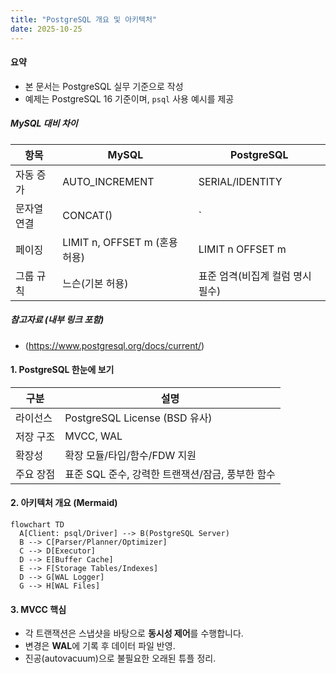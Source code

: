 ```yaml
---
title: "PostgreSQL 개요 및 아키텍처"
date: 2025-10-25
---
```


#### 요약 

- 본 문서는 PostgreSQL 실무 기준으로 작성
- 예제는 PostgreSQL 16 기준이며, `psql` 사용 예시를 제공

##### MySQL 대비 차이

| 항목 | MySQL | PostgreSQL |
|---|---|---|
| 자동 증가 | AUTO_INCREMENT | SERIAL/IDENTITY |
| 문자열 연결 | CONCAT() | `||` |
| 페이징 | LIMIT n, OFFSET m (혼용 허용) | LIMIT n OFFSET m |
| 그룹 규칙 | 느슨(기본 허용) | 표준 엄격(비집계 컬럼 명시 필수) |

##### 참고자료 (내부 링크 포함)
- (https://www.postgresql.org/docs/current/)


#### 1. PostgreSQL 한눈에 보기

| 구분 | 설명 |
|---|---|
| 라이선스 | PostgreSQL License (BSD 유사) |
| 저장 구조 | MVCC, WAL |
| 확장성 | 확장 모듈/타입/함수/FDW 지원 |
| 주요 장점 | 표준 SQL 준수, 강력한 트랜잭션/잠금, 풍부한 함수 |

#### 2. 아키텍처 개요 (Mermaid)

```mermaid
flowchart TD
  A[Client: psql/Driver] --> B(PostgreSQL Server)
  B --> C[Parser/Planner/Optimizer]
  C --> D[Executor]
  D --> E[Buffer Cache]
  E --> F[Storage Tables/Indexes]
  D --> G[WAL Logger]
  G --> H[WAL Files]
```

#### 3. MVCC 핵심

- 각 트랜잭션은 스냅샷을 바탕으로 **동시성 제어**를 수행합니다.
- 변경은 **WAL**에 기록 후 데이터 파일 반영.
- 진공(autovacuum)으로 불필요한 오래된 튜플 정리.
